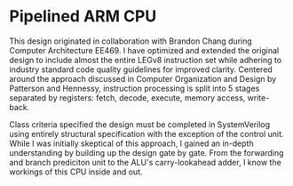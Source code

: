 # Pipelined ARM CPU

This design originated in collaboration with Brandon Chang during Computer Architecture EE469. I have optimized and extended the original design to include almost the entire LEGv8 instruction set while adhering to industry standard code quality guidelines for improved clarity. Centered around the approach discussed in Computer Organization and Design by Patterson and Hennessy, instruction processing is split into 5 stages separated by registers: fetch, decode, execute, memory access, write-back.

Class criteria specified the design must be completed in SystemVerilog using entirely structural specification with the exception of the control unit. While I was initially skeptical of this approach, I gained an in-depth understanding by building up the design gate by gate. From the forwarding and branch prediciton unit to the ALU's carry-lookahead adder, I know the workings of this CPU inside and out. 

